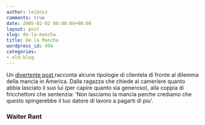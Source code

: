 ```yaml
---
author: leibniz
comments: true
date: 2005-02-02 08:40:04+00:00
layout: post
slug: de-la-mancha
title: De la Mancha
wordpress_id: 494
categories:
- old-blog
---
```


Un [divertente post ](http://waiterrant.blogspot.com/2005/02/cheap-bastards-i-was-thinking-about.html)racconta
alcune tipologie di clientela di fronte al dilemma della mancia in
America. Dalla ragazza che chiede al cameriere quanto abbia lasciato il
suo lui (per capire quanto sia generoso), alla coppia di fricchettoni
che sentenzia: 'Non lasciamo la mancia perche crediamo che questo spingerebbe il tuo datore di lavoro a pagarti di piu'.




### Waiter Rant
